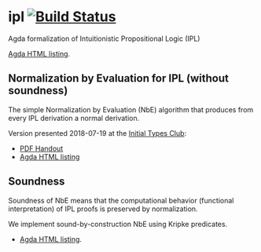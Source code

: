 # ipl [![Build Status](https://travis-ci.org/andreasabel/ipl.svg?branch=master)](https://travis-ci.org/andreasabel/ipl)
Agda formalization of Intuitionistic Propositional Logic (IPL)

[Agda HTML listing](https://andreasabel.github.io/ipl/html/Everything.html).

## Normalization by Evaluation for IPL (without soundness)

The simple Normalization by Evaluation (NbE) algorithm
that produces from every IPL derivation a normal derivation.

Version presented 2018-07-19 at the
[Initial Types Club](https://github.com/InitialTypes/Club):

* [PDF Handout](https://andreasabel.github.io/ipl/nbeSum.pdf)
* [Agda HTML listing](https://andreasabel.github.io/ipl/html/NfModelCaseTree.html)

## Soundness

Soundness of NbE means that the computational behavior (functional
interpretation) of IPL proofs is preserved by normalization.

We implement sound-by-construction NbE using Kripke predicates.

* [Agda HTML listing](https://andreasabel.github.io/ipl/html/NbeModel.html).
